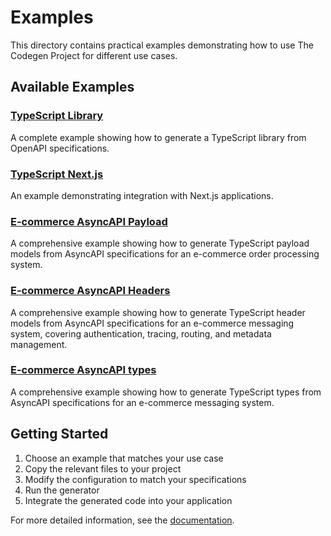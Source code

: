 # Examples

This directory contains practical examples demonstrating how to use The Codegen Project for different use cases.

## Available Examples

### [TypeScript Library](./typescript-library/)
A complete example showing how to generate a TypeScript library from OpenAPI specifications.

### [TypeScript Next.js](./typescript-nextjs/)
An example demonstrating integration with Next.js applications.

### [E-commerce AsyncAPI Payload](./ecommerce-asyncapi-payload/)
A comprehensive example showing how to generate TypeScript payload models from AsyncAPI specifications for an e-commerce order processing system.

### [E-commerce AsyncAPI Headers](./ecommerce-asyncapi-headers/)
A comprehensive example showing how to generate TypeScript header models from AsyncAPI specifications for an e-commerce messaging system, covering authentication, tracing, routing, and metadata management.

### [E-commerce AsyncAPI types](./ecommerce-asyncapi-types/)

A comprehensive example showing how to generate TypeScript types from AsyncAPI specifications for an e-commerce messaging system.

## Getting Started

1. Choose an example that matches your use case
2. Copy the relevant files to your project
3. Modify the configuration to match your specifications
4. Run the generator
5. Integrate the generated code into your application

For more detailed information, see the [documentation](https://the-codegen-project.org/docs/).
